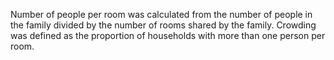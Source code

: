 Number of people per room was calculated from the number of people in the family divided by the number of rooms shared by the family. Crowding was defined as the proportion of households with more than one person per room.
